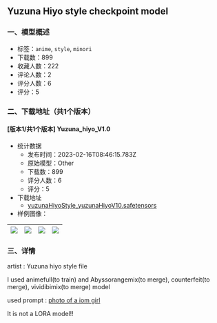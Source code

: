 ## Yuzuna Hiyo style checkpoint model
### 一、模型概述

- 标签：`anime`, `style`, `minori`
- 下载数：899
- 收藏人数：222
- 评论人数：2
- 评分人数：6
- 评分：5

### 二、下载地址（共1个版本）

#### [版本1/共1个版本] Yuzuna_hiyo_V1.0

- 统计数据
  - 发布时间：2023-02-16T08:46:15.783Z
  - 原始模型：Other
  - 下载数：899
  - 评分人数：6
  - 评分：5
- 下载地址
  - [yuzunaHiyoStyle_yuzunaHiyoV10.safetensors](https://civitai.com/api/download/models/11114)
- 样例图像：

| <img src="https://image.civitai.com/xG1nkqKTMzGDvpLrqFT7WA/d62d46a1-fd4c-4aeb-c263-6cb401175700/width=450/107197.jpeg" /> | <img src="https://image.civitai.com/xG1nkqKTMzGDvpLrqFT7WA/8f450047-b155-4f70-cf03-91513e641000/width=450/107196.jpeg" /> | <img src="https://image.civitai.com/xG1nkqKTMzGDvpLrqFT7WA/0c1e7373-de50-4d72-5777-91b2dc4b0f00/width=450/107195.jpeg" /> | <img src="https://image.civitai.com/xG1nkqKTMzGDvpLrqFT7WA/f89afa7f-2aa0-4546-d57b-ae218a6e2d00/width=450/107194.jpeg" /> |
| ---- | ---- | ---- | ---- |


### 三、详情
<p>artist : Yuzuna hiyo style file</p><p></p><p>I used animefull(to train) and Abyssorangemix(to merge), counterfeit(to merge), vividibimix(to merge) model</p><p></p><p>used prompt : <u>photo of a iom girl</u></p><p></p><p>It is not a LORA model!!</p>